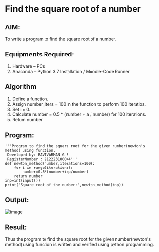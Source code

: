 # Find the square root of a number

## AIM:
To write a program to find the square root of a number.

## Equipments Required:
1. Hardware – PCs
2. Anaconda – Python 3.7 Installation / Moodle-Code Runner

## Algorithm
1. Define a function.
2. Assign number_iters = 100 in the function to perform 100 iteratios.
3. Set i = 0.
4. Calculate  number = 0.5 * (number + a / number) for 100 iterations.
5. Return number

## Program:
```
'''Program to find the square root for the given number(newton's method) using function.
 Developed by: RAVIVARMAN G S
 RegisterNumber : 212223100044'''
def newton_method(number,iterations=100):
    for i in range(iterations):
        number=0.5*(number+inp/number)
    return number
inp=int(input())
print("Square root of the number:",newton_method(inp))
```

## Output:

![image](https://github.com/Ravi-1105/Square-root-of-a-number/assets/139841688/b8df4c40-f3ec-4964-ad77-568a5bcaa5cc)


## Result:
Thus the program to find the square root for the given number(newton's method) using function is written and verified using python programming.
